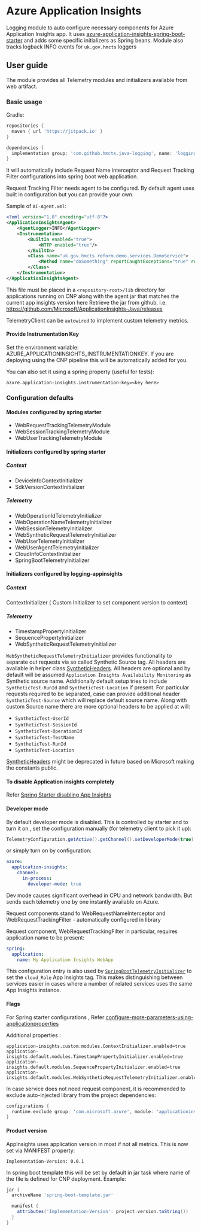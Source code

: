 # Azure Application Insights

Logging module to auto configure necessary components for Azure Application Insights app.
It uses [azure-application-insights-spring-boot-starter](https://github.com/Microsoft/ApplicationInsights-Java/tree/v2.3.1/azure-application-insights-spring-boot-starter) and adds some specific initializers as Spring beans.
Module also tracks logback INFO events for `uk.gov.hmcts` loggers

## User guide

The module provides all Telemetry modules and initializers available from web artifact.

### Basic usage

Gradle:

```groovy
repositories {
  maven { url 'https://jitpack.io' }
}

dependencies {
  implementation group: 'com.github.hmcts.java-logging', name: 'logging-appinsights', version: '6.0.1'
}
```

It will automatically include Request Name interceptor and Request Tracking Filter configurations into spring boot web application.

Request Tracking Filter needs agent to be configured. By default agent uses built in configuration but you can provide your own.

Sample of `AI-Agent.xml`:

```xml
<?xml version="1.0" encoding="utf-8"?>
<ApplicationInsightsAgent>
    <AgentLogger>INFO</AgentLogger>
    <Instrumentation>
        <BuiltIn enabled="true">
            <HTTP enabled="true"/>
        </BuiltIn>
        <Class name="uk.gov.hmcts.reform.demo.services.DemoService">
            <Method name="doSomething" reportCaughtExceptions="true" reportExecutionTime="true"/>
        </Class>
    </Instrumentation>
</ApplicationInsightsAgent>
```

This file must be placed in a `<repository-root>/lib` directory for applications running on CNP along with the agent jar that matches the current app insights version here
Retrieve the jar from github, i.e. https://github.com/Microsoft/ApplicationInsights-Java/releases

TelemetryClient can be `autowired`  to implement custom telemetry metrics.

#### Provide Instrumentation Key

Set the environment variable: AZURE_APPLICATIONINSIGHTS_INSTRUMENTATIONKEY. If you are deploying using the CNP pipeline this will be automatically added for you.

You can also set it using a spring property (useful for tests):

```properties
azure.application-insights.instrumentation-key=<key here>
```
### Configuration defaults

#### Modules configured by spring starter

- WebRequestTrackingTelemetryModule
- WebSessionTrackingTelemetryModule
- WebUserTrackingTelemetryModule

#### Initializers configured by spring starter


##### Context

- DeviceInfoContextInitializer
- SdkVersionContextInitializer

##### Telemetry

- WebOperationIdTelemetryInitializer
- WebOperationNameTelemetryInitializer
- WebSessionTelemetryInitializer
- WebSyntheticRequestTelemetryInitializer
- WebUserTelemetryInitializer
- WebUserAgentTelemetryInitializer
- CloudInfoContextInitializer
- SpringBootTelemetryInitializer

#### Initializers configured by logging-appinsights

##### Context
ContextInitializer ( Custom Initializer to set component version to context)

##### Telemetry

- TimestampPropertyInitializer
- SequencePropertyInitializer
- WebSyntheticRequestTelemetryInitializer


`WebSyntheticRequestTelemetryInitializer` provides functionality to separate out requests via so called Synthetic Source tag.
All headers are available in helper class [SyntheticHeaders](java-logging-appinsights/src/main/java/uk/gov/hmcts/reform/logging/appinsights/SyntheticHeaders).
All headers are optional and by default will be assumed `Application Insights Availability Monitoring` as Synthetic source name.
Additionally default setup tries to include `SyntheticTest-RunId` and `SyntheticTest-Location` if present.
For particular requests required to be separated, case can provide additional header `SyntheticTest-Source` which will replace default source name.
Along with custom Source name there are more optional headers to be applied at will:

- `SyntheticTest-UserId`
- `SyntheticTest-SessionId`
- `SyntheticTest-OperationId`
- `SyntheticTest-TestName`
- `SyntheticTest-RunId`
- `SyntheticTest-Location`

[SyntheticHeaders](java-logging-appinsights/src/main/java/uk/gov/hmcts/reform/logging/appinsights/SyntheticHeaders) might be deprecated in future based on Microsoft making the constants public.

#### To disable Application insights completely

Refer [Spring Starter disabling App Insights](https://github.com/Microsoft/ApplicationInsights-Java/tree/v2.3.1/azure-application-insights-spring-boot-starter#completely-disable-application-insights-using-applicationproperties)

#### Developer mode

By default developer mode is disabled. This is controlled by starter and to turn it on , set the configuration manually (for telemetry client to pick it up):

```java
TelemetryConfiguration.getActive().getChannel().setDeveloperMode(true);
```

or simply turn on by configuration:

```yaml
azure:
  application-insights:
    channel:
      in-process:
        developer-mode: true

```

Dev mode causes significant overhead in CPU and network bandwidth. But sends each telemetry one by one instantly available on Azure.

Request components stand fo WebRequestNameInterceptor and WebRequestTrackingFilter - automatically configured in library

Request component, WebRequestTrackingFilter in particular, requires application name to be present:

```yaml
spring:
  application:
    name: My Application Insights WebApp
```

This configuration entry is also used by [`SpringBootTelemetryInitializer`](https://github.com/Microsoft/ApplicationInsights-Java/blob/v2.3.1/azure-application-insights-spring-boot-starter/src/main/java/com/microsoft/applicationinsights/autoconfigure/initializer/SpringBootTelemetryInitializer.java) to set the `cloud_Role` App Insights tag. This makes distinguishing between services easier in cases where a number of related services uses the same App Insights instance.


#### Flags

For Spring starter configurations , Refer [configure-more-parameters-using-applicationproperties](https://github.com/Microsoft/ApplicationInsights-Java/tree/v2.3.1/azure-application-insights-spring-boot-starter#configure-more-parameters-using-applicationproperties)

Additional properties :
```properties
application-insights.custom.modules.ContextInitializer.enabled=true
application-insights.default.modules.TimestampPropertyInitializer.enabled=true
application-insights.default.modules.SequencePropertyInitializer.enabled=true
application-insights.default.modules.WebSyntheticRequestTelemetryInitializer.enabled=true

```


In case service does not need request component, it is recommended to exclude auto-injected library from the project dependencies:

```groovy
configurations {
  runtime.exclude group: 'com.microsoft.azure', module: 'applicationinsights-agent'
}
```

#### Product version

AppInsights uses application version in most if not all metrics. This is now set via MANIFEST property:

```manifest
Implementation-Version: 0.0.1
```

In spring boot template this will be set by default in jar task where name of the file is defined for CNP deployment. Example:

```groovy
jar {
  archiveName 'spring-boot-template.jar'

  manifest {
    attributes('Implementation-Version': project.version.toString())
  }
}
```
